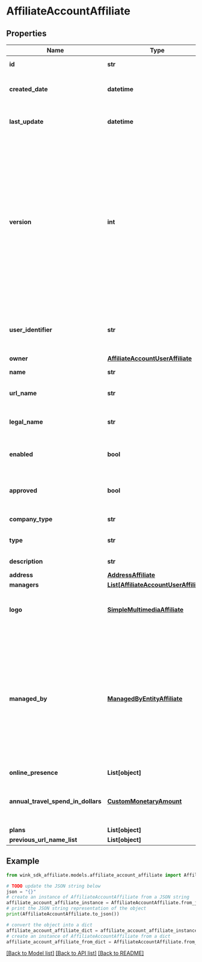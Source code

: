 # AffiliateAccountAffiliate


## Properties

Name | Type | Description | Notes
------------ | ------------- | ------------- | -------------
**id** | **str** | Document UUID | [optional] 
**created_date** | **datetime** | Datetime this record was first created | [optional] 
**last_update** | **datetime** | Datetime this record was last updated | [optional] 
**version** | **int** | Version property that shows how many times this document has been persisted. Document will not persist if the version property is less than current version property in the system. Result in an optimistic locking exception. | [optional] 
**user_identifier** | **str** | User or Registered client owner identifier that created this record | 
**owner** | [**AffiliateAccountUserAffiliate**](AffiliateAccountUserAffiliate.md) | Owner | 
**name** | **str** | Name of company | 
**url_name** | **str** | Url slug of company name | 
**legal_name** | **str** | Legal name of entity if other than name | [optional] 
**enabled** | **bool** | Whether this company is enabled by platform. | 
**approved** | **bool** | Whether this company has been approved by KYC. | [default to False]
**company_type** | **str** | Type of company | 
**type** | **str** | Type of sales channel | 
**description** | **str** | Account description. | [optional] 
**address** | [**AddressAffiliate**](AddressAffiliate.md) |  | 
**managers** | [**List[AffiliateAccountUserAffiliate]**](AffiliateAccountUserAffiliate.md) |  | [optional] 
**logo** | [**SimpleMultimediaAffiliate**](SimpleMultimediaAffiliate.md) | Customize account with a custom logo / profile picture. | [optional] 
**managed_by** | [**ManagedByEntityAffiliate**](ManagedByEntityAffiliate.md) | If another company entity is managing this property, on behalf of the property, it can be specified here and the managing entity would be applicable a management fee on every booking. | [optional] 
**online_presence** | **List[object]** |  | [optional] 
**annual_travel_spend_in_dollars** | [**CustomMonetaryAmount**](CustomMonetaryAmount.md) | How much user or company spends on travel per year. | [optional] 
**plans** | **List[object]** |  | [optional] 
**previous_url_name_list** | **List[object]** |  | [optional] 

## Example

```python
from wink_sdk_affiliate.models.affiliate_account_affiliate import AffiliateAccountAffiliate

# TODO update the JSON string below
json = "{}"
# create an instance of AffiliateAccountAffiliate from a JSON string
affiliate_account_affiliate_instance = AffiliateAccountAffiliate.from_json(json)
# print the JSON string representation of the object
print(AffiliateAccountAffiliate.to_json())

# convert the object into a dict
affiliate_account_affiliate_dict = affiliate_account_affiliate_instance.to_dict()
# create an instance of AffiliateAccountAffiliate from a dict
affiliate_account_affiliate_from_dict = AffiliateAccountAffiliate.from_dict(affiliate_account_affiliate_dict)
```
[[Back to Model list]](../README.md#documentation-for-models) [[Back to API list]](../README.md#documentation-for-api-endpoints) [[Back to README]](../README.md)


